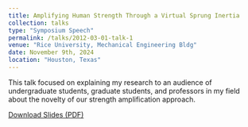 ```yaml
---
title: Amplifying Human Strength Through a Virtual Sprung Inertia
collection: talks
type: "Symposium Speech"
permalink: /talks/2012-03-01-talk-1
venue: "Rice University, Mechanical Engineering Bldg"
date: November 9th, 2024
location: "Houston, Texas"
---
```

This talk focused on explaining my research to an audience of undergraduate students, graduate students, and professors in my field about the novelty of our strength amplification approach.

[Download Slides (PDF)](files/GCURS_ZBS_Slides.pptx.pdf)
